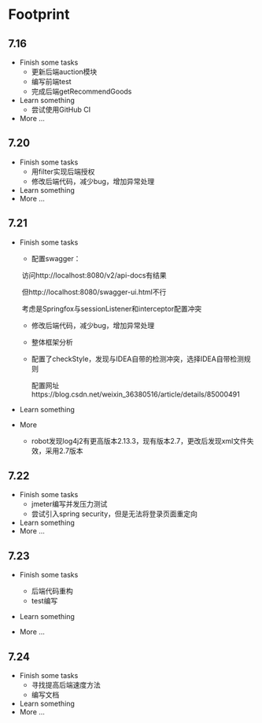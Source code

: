 # Footprint

## 7.16


* Finish some tasks
  - 更新后端auction模块
  - 编写前端test
  - 完成后端getRecommendGoods
* Learn something
  - 尝试使用GitHub CI
* More ...

## 7.20

* Finish some tasks
  - 用filter实现后端授权
  - 修改后端代码，减少bug，增加异常处理
* Learn something
* More ...

## 7.21

* Finish some tasks

  - 配置swagger：

  ​                访问http://localhost:8080/v2/api-docs有结果

  ​                 但http://localhost:8080/swagger-ui.html不行

  ​                 考虑是Springfox与sessionListener和interceptor配置冲突

  - 修改后端代码，减少bug，增加异常处理

  - 整体框架分析

  - 配置了checkStyle，发现与IDEA自带的检测冲突，选择IDEA自带检测规则

    配置网址https://blog.csdn.net/weixin_36380516/article/details/85000491

* Learn something

* More 

  - robot发现log4j2有更高版本2.13.3，现有版本2.7，更改后发现xml文件失效，采用2.7版本

## 7.22

* Finish some tasks
  - jmeter编写并发压力测试
  - 尝试引入spring security，但是无法将登录页面重定向
* Learn something
* More ...

## 7.23

* Finish some tasks

  - 后端代码重构
  - test编写

* Learn something

* More ...

  

## 7.24

  * Finish some tasks
    - 寻找提高后端速度方法
    - 编写文档
  * Learn something
  * More ...

